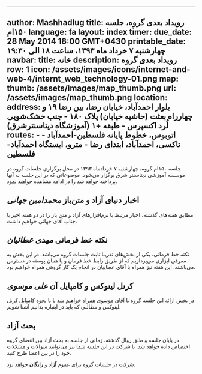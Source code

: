 ----------
author: Mashhadlug
title: رویداد بعدی گروه، جلسه ۱۵۰ام
language: fa
layout: index
timer:
  due_date: 28 May 2014 18:00 GMT+0430
  printable_date: چهارشنبه ۷ خرداد ماه ۱۳۹۳، ساعت ۱۸ الی ۱۹:۳۰
navbar:
  title: خانه
  description: رویداد بعدی گروه
  row: 1
  icon: /assets/images/icons/internet-and-web-4/internt_web_technology-01.png
map:
  thumb: /assets/images/map_thumb.png
  url: /assets/images/map_thumb.png
location:
  address: بلوار احمدآباد، خیابان رضا، بین رضا ۱۹ و چهارراه بعثت (حاشیه خیابان) پلاک ۱۸۰ - جنب خشک‌شویی لُرد اکسپرس - طبقه +۱ (آموزشگاه دیتاسنترشرق)
  routes:
    - اتوبوس، خطوط پایانه فلسطین-احمد‌آباد
    - تاکسی، احمدآباد، ابتدای رضا
    - مترو، ایستگاه احمد‌آباد-فلسطین
----------

جلسه ۱۵۰‌ام گروه، چهارشنبه ۷ خردادماه ۱۳۹۳ در محل برگزاری جلسات
گروه در موسسه آموزشی دیتا‌سنتر شرق برگزار می‌شود. موضوعاتی که در
این جلسه به آنها پرداخته خواهد شد را در ادامه مشاهده خواهید
نمود.
<!--more-->

## اخبار دنیای آزاد و متن‌باز *محمدامین جهانی*

مطابق هفته‌های گذشته، اخبار مرتبط با نرم‌افزارهای آزاد و
متن باز را در دو هفته اخیر با جناب آقای جهانی خواهیم داشت.

## نکته خط فرمانی *مهدی عطائیان*

نکته خط فرمانی، یکی از بخش‌‌های تقریبا ثابت جلسات گروه می‌باشد.
در این بخش به معرفی ابزاری می‌پردازیم که از طریق رابط خط فرمان
و یا همان پوسته در دسترس می‌باشند. این هفته نیز همراه با آقای
عطاییان در انجام یک کار گروهی همراه خواهیم بود.

## کرنل لینوکس و کامپایل آن *علی موسوی*

در بخش ارائه این جلسه گروه با آقای موسوی همراه خواهیم شد تا
با نحوه کامپایل کرنل لینوکس و مطالبی که باید در اینباره بدانیم
آشنا شویم.

## بحث آزاد

در پایان جلسه و طبق روال گذشته، زمانی از جلسه به بحث آزاد بین
اعضای گروه اختصاص داده خواهد شد. با شرکت در این جلسه شما نیز
می‌توانید سوالات و مشکلات خود را در بین اعضا طرح کنید.


شرکت در جلسات گروه برای عموم **آزاد** و **رایگان** خواهد بود.
